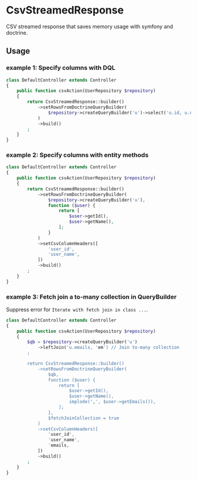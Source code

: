 # CsvStreamedResponse

CSV streamed response that saves memory usage with symfony and doctrine.

## Usage

### example 1: Specify columns with DQL

```php
class DefaultController extends Controller
{
    public function csvAction(UserRepository $repository)
    {
        return CsvStreamedResponse::builder()
            ->setRowsFromDoctrineQueryBuilder(
                $repository->createQueryBuilder('u')->select('u.id, u.name')
            )
            ->build()
        ;
    }
}
```

### example 2: Specify columns with entity methods

```php
class DefaultController extends Controller
{
    public function csvAction(UserRepository $repository)
    {
        return CsvStreamedResponse::builder()
            ->setRowsFromDoctrineQueryBuilder(
                $repository->createQueryBuilder('u'),
                function ($user) {
                    return [
                        $user->getId(),
                        $user->getName(),
                    ];
                }
            )
            ->setCsvColumnHeaders([
                'user_id',
                'user_name',
            ])
            ->build()
        ;
    }
}
```

### example 3: Fetch join a to-many collection in QueryBuilder

Suppress error for `Iterate with fetch join in class ...`.

```php
class DefaultController extends Controller
{
    public function csvAction(UserRepository $repository)
    {
        $qb = $repository->createQueryBuilder('u')
            ->leftJoin('u.emails, 'em') // Join to-many collection
        ;

        return CsvStreamedResponse::builder()
            ->setRowsFromDoctrineQueryBuilder(
                $qb,
                function ($user) {
                    return [
                        $user->getId(),
                        $user->getName(),
                        implode(',', $user->getEmails()),
                    ];
                },
                $fetchJoinCollection = true
            )
            ->setCsvColumnHeaders([
                'user_id',
                'user_name',
                'emails,
            ])
            ->build()
        ;
    }
}
```
